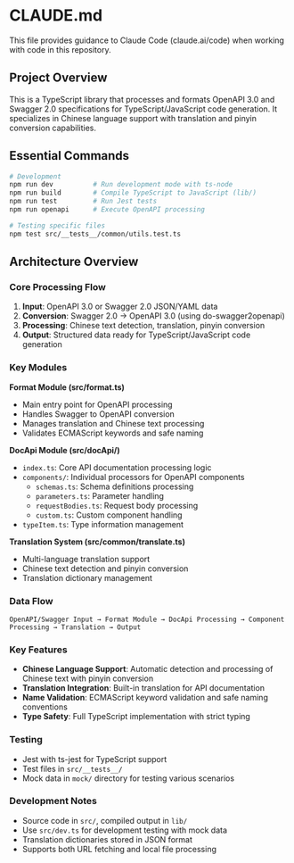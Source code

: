 # CLAUDE.md

This file provides guidance to Claude Code (claude.ai/code) when working with code in this repository.

## Project Overview

This is a TypeScript library that processes and formats OpenAPI 3.0 and Swagger 2.0 specifications for TypeScript/JavaScript code generation. It specializes in Chinese language support with translation and pinyin conversion capabilities.

## Essential Commands

```bash
# Development
npm run dev          # Run development mode with ts-node
npm run build        # Compile TypeScript to JavaScript (lib/)
npm run test         # Run Jest tests
npm run openapi      # Execute OpenAPI processing

# Testing specific files
npm test src/__tests__/common/utils.test.ts
```

## Architecture Overview

### Core Processing Flow
1. **Input**: OpenAPI 3.0 or Swagger 2.0 JSON/YAML data
2. **Conversion**: Swagger 2.0 → OpenAPI 3.0 (using do-swagger2openapi)
3. **Processing**: Chinese text detection, translation, pinyin conversion
4. **Output**: Structured data ready for TypeScript/JavaScript code generation

### Key Modules

**Format Module (src/format.ts)**
- Main entry point for OpenAPI processing
- Handles Swagger to OpenAPI conversion
- Manages translation and Chinese text processing
- Validates ECMAScript keywords and safe naming

**DocApi Module (src/docApi/)**
- `index.ts`: Core API documentation processing logic
- `components/`: Individual processors for OpenAPI components
  - `schemas.ts`: Schema definitions processing
  - `parameters.ts`: Parameter handling
  - `requestBodies.ts`: Request body processing
  - `custom.ts`: Custom component handling
- `typeItem.ts`: Type information management

**Translation System (src/common/translate.ts)**
- Multi-language translation support
- Chinese text detection and pinyin conversion
- Translation dictionary management

### Data Flow
```
OpenAPI/Swagger Input → Format Module → DocApi Processing → Component Processing → Translation → Output
```

### Key Features
- **Chinese Language Support**: Automatic detection and processing of Chinese text with pinyin conversion
- **Translation Integration**: Built-in translation for API documentation
- **Name Validation**: ECMAScript keyword validation and safe naming conventions
- **Type Safety**: Full TypeScript implementation with strict typing

### Testing
- Jest with ts-jest for TypeScript support
- Test files in `src/__tests__/`
- Mock data in `mock/` directory for testing various scenarios

### Development Notes
- Source code in `src/`, compiled output in `lib/`
- Use `src/dev.ts` for development testing with mock data
- Translation dictionaries stored in JSON format
- Supports both URL fetching and local file processing